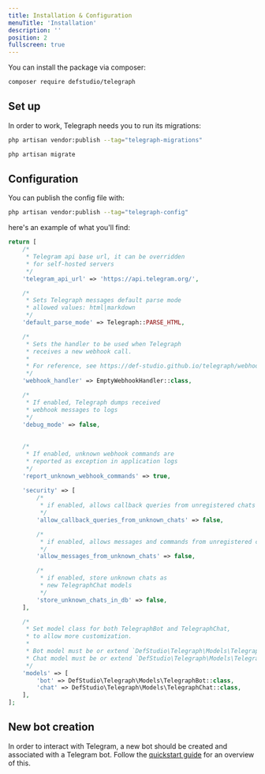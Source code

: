 ```yaml
---
title: Installation & Configuration
menuTitle: 'Installation'
description: ''
position: 2
fullscreen: true
---
```


You can install the package via composer:

``` bash
composer require defstudio/telegraph
```

## Set up

In order to work, Telegraph needs you to run its migrations:

```bash
php artisan vendor:publish --tag="telegraph-migrations"
```
```bash
php artisan migrate
```

## Configuration

You can publish the config file with:

```bash
php artisan vendor:publish --tag="telegraph-config"
```

here's an example of what you'll find:

```php
return [
    /*
     * Telegram api base url, it can be overridden
     * for self-hosted servers
     */
    'telegram_api_url' => 'https://api.telegram.org/',

    /*
     * Sets Telegraph messages default parse mode
     * allowed values: html|markdown
     */
    'default_parse_mode' => Telegraph::PARSE_HTML,

    /*
     * Sets the handler to be used when Telegraph
     * receives a new webhook call.
     *
     * For reference, see https://def-studio.github.io/telegraph/webhooks/overview
     */
    'webhook_handler' => EmptyWebhookHandler::class,

    /*
     * If enabled, Telegraph dumps received
     * webhook messages to logs
     */
    'debug_mode' => false,
    
    
    /*
     * If enabled, unknown webhook commands are
     * reported as exception in application logs
     */
    'report_unknown_webhook_commands' => true,
    
    'security' => [
        /*
         * if enabled, allows callback queries from unregistered chats
         */
        'allow_callback_queries_from_unknown_chats' => false,

        /*
         * if enabled, allows messages and commands from unregistered chats
         */
        'allow_messages_from_unknown_chats' => false,

        /*
         * if enabled, store unknown chats as
         * new TelegraphChat models
         */
        'store_unknown_chats_in_db' => false,
    ],

    /*
     * Set model class for both TelegraphBot and TelegraphChat,
     * to allow more customization.
     *
     * Bot model must be or extend `DefStudio\Telegraph\Models\TelegraphBot::class`
     * Chat model must be or extend `DefStudio\Telegraph\Models\TelegraphChat::class`
     */
    'models' => [
        'bot' => DefStudio\Telegraph\Models\TelegraphBot::class,
        'chat' => DefStudio\Telegraph\Models\TelegraphChat::class,
    ],
];
```

## New bot creation

In order to interact with Telegram, a new bot should be created and associated with a Telegram bot. Follow the  [quickstart guide](quickstart/new-bot) for an overview of this.
